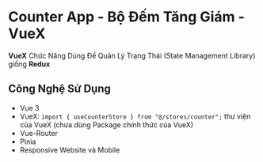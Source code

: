 # Counter App - Bộ Đếm Tăng Giám - VueX
**VueX** Chức Năng Dùng Để Quản Lý Trạng Thái (State Management Library) giống **Redux**
## Công Nghệ Sử Dụng
- Vue 3
- VueX: `import { useCounterStore } from "@/stores/counter";` thư viện của VueX (chưa dùng Package chính thức của VueX)
- Vue-Router
- Pinia
- Responsive Website và Mobile
